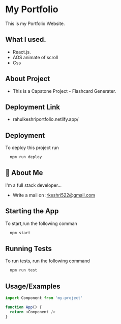 
# My Portfolio

This is my Portfolio Website.









## What I used.
- React.js.
- AOS animate of scroll
- Css
## About Project
- This is a Capstone Project - Flashcard Generater.




## Deployment Link
- rahulkeshriportfolio.netlify.app/


## Deployment

To deploy this project run

```bash
  npm run deploy
```


## 🚀 About Me
I'm a full stack developer...
- Write a mail on :rkeshri522@gmail.com


## Starting the App

To start,run the following comman

```bash
  npm start
```


## Running Tests

To run tests, run the following command

```bash
  npm run test
```


## Usage/Examples

```javascript
import Component from 'my-project'

function App() {
  return <Component />
}
```

